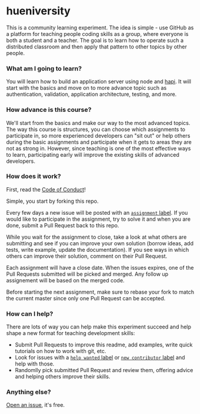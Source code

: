 # hueniversity

This is a community learning experiment. The idea is simple - use GitHub as a platform for teaching people coding skills as a group, where everyone is both a student and a teacher. The goal is to learn how to operate such a distributed classroom and then apply that pattern to other topics by other people.

### What am I going to learn?

You will learn how to build an application server using node and [hapi](http://hapijs.com). It will start with the basics and move on to more advance topic such as authentication, validation, application architecture, testing, and more.

### How advance is this course?

We'll start from the basics and make our way to the most advanced topics. The way this course is structures, you can choose which assignments to participate in, so more experienced developers can "sit out" or help others during the basic assignments and participate when it gets to areas they are not as strong in. However, since teaching is one of the most effective ways to learn, participating early will improve the existing skills of advanced developers.

### How does it work?

First, read the [Code of Conduct](https://github.com/hueniverse/hueniversity/blob/master/COC.md)!

Simple, you start by forking this repo.

Every few days a new issue will be posted with an [`assignment` label](https://github.com/hueniverse/hueniversity/labels/assignment). If you would like to participate in the assignment, try to solve it and when you are done, submit a Pull Request back to this repo.

While you wait for the assignment to close, take a look at what others are submitting and see if you can improve your own solution (borrow ideas, add tests, write example, update the documentation). If you see ways in which others can improve their solution, comment on their Pull Request.

Each assignment will have a close date. When the issues expires, one of the Pull Requests submitted will be picked and merged. Any follow up assignement will be based on the merged code.

Before starting the next assignment, make sure to rebase your fork to match the current master since only one Pull Request can be accepted.

### How can I help?

There are lots of way you can help make this experiment succeed and help shape a new format for teaching development skills:
- Submit Pull Requests to improve this readme, add examples, write quick tutorials on how to work with git, etc.
- Look for issues with a [`help wanted` label](https://github.com/hueniverse/hueniversity/labels/help%20wanted) or [`new contributor` label](https://github.com/hueniverse/hueniversity/labels/new%20contributor) and help with those.
- Randomlly pick submitted Pull Request and review them, offering advice and helping others improve their skills.

### Anything else?

[Open an issue](https://github.com/hueniverse/hueniversity/issues/new), it's free.
